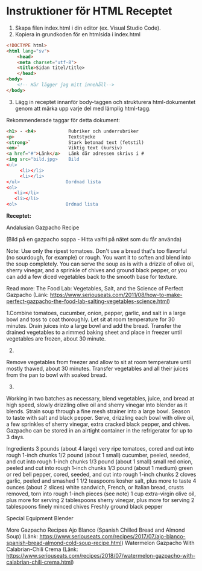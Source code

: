 # Instruktioner för HTML Receptet

1. Skapa filen index.html i din editor (ex. Visual Studio Code).
1. Kopiera in grundkoden för en htmlsida i index.html

```html
<!DOCTYPE html>
<html lang="sv">
    <head>
    <meta charset="utf-8">
    <title>Sidan titel/title>
    </head>
<body>
    <!-- Här lägger jag mitt innehåll--> 
</body>
```
3. Lägg in receptet innanför body-taggen och strukturera html-dokumentet genom att märka 
upp varje del med lämplig html-tagg.

Rekommenderade taggar för detta dokument: 
```html
<h1> - <h4>            Rubriker och underrubriker
<p>                    Textstycke
<strong>`              Stark betonad text (fetstil)
<em>`                  Viktig text (kursiv) 
<a href="#">Länk</a>   Länk där adressen skrivs i #
<img src="bild.jpg>    Bild
<ul>
     <li></li>
     <li></li>
</ul>                 Oordnad lista
<ol> 
   <li></li>
   <li></li>
<ol>                  Ordnad lista
```
 
**Receptet:**

Andalusian Gazpacho Recipe

(Bild på en gazpacho soppa - Hitta valfri på nätet som du får använda)

Note: Use only the ripest tomatoes. Don't use a bread that's too flavorful (no sourdough, for example) or rough. 
You want it to soften and blend into the soup completely. You can serve the soup as is with a drizzle of olive oil, 
sherry vinegar, and a sprinkle of chives and ground black pepper, or you can add a few diced vegetables back to the 
smooth base for texture.

Read more: The Food Lab: Vegetables, Salt, and the Science of Perfect Gazpacho (Länk: https://www.seriouseats.com/2011/08/how-to-make-perfect-gazpacho-the-food-lab-salting-vegetables-science.html)

1.Combine tomatoes, cucumber, onion, pepper, garlic, and salt in a large bowl and toss to coat thoroughly. 
Let sit at room temperature for 30 minutes. Drain juices into a large bowl and add the bread. Transfer the 
drained vegetables to a rimmed baking sheet and place in freezer until vegetables are frozen, about 30 minute.

2.
Remove vegetables from freezer and allow to sit at room temperature until mostly thawed, about 30 minutes. 
Transfer vegetables and all their juices from the pan to bowl with soaked bread.

3.
Working in two batches as necessary, blend vegetables, juice, and bread at high speed, slowly drizzling 
olive oil and sherry vinegar into blender as it blends. Strain soup through a fine mesh strainer into a 
large bowl. Season to taste with salt and black pepper. Serve, drizzling each bowl with olive oil, a 
few sprinkles of sherry vinegar, extra cracked black pepper, and chives. Gazpacho can be stored in an
 airtight container in the refrigerator for up to 3 days.

Ingredients
3 pounds (about 4 large) very ripe tomatoes, cored and cut into rough 1-inch chunks
1/2 pound (about 1 small) cucumber, peeled, seeded, and cut into rough 1-inch chunks
1/3 pound (about 1 small) small red onion, peeled and cut into rough 1-inch chunks
1/3 pound (about 1 medium) green or red bell pepper, cored, seeded, and cut into rough 1-inch chunks
2 cloves garlic, peeled and smashed
1 1/2 teaspoons kosher salt, plus more to taste
4 ounces (about 2 slices) white sandwich, French, or Italian bread, crusts removed, torn into rough 1-inch pieces (see note)
1 cup extra-virgin olive oil, plus more for serving
2 tablespoons sherry vinegar, plus more for serving
2 tablespoons finely minced chives
Freshly ground black pepper

Special Equipment
Blender

More Gazpacho Recipes
Ajo Blanco (Spanish Chilled Bread and Almond Soup) (Länk: https://www.seriouseats.com/recipes/2017/07/ajo-blanco-spanish-bread-almond-cold-soup-recipe.html)
Watermelon Gazpacho With Calabrian-Chili Crema  (Länk: https://www.seriouseats.com/recipes/2018/07/watermelon-gazpacho-with-calabrian-chili-crema.html)

